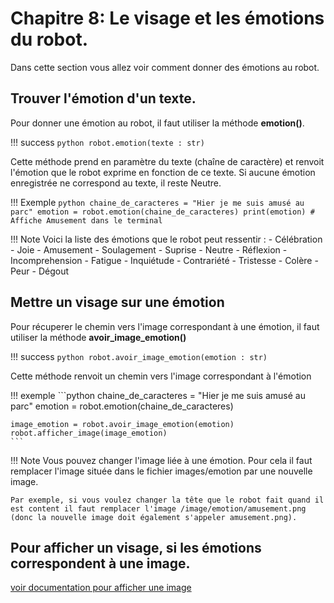 # Chapitre 8: Le visage et les émotions du robot.

Dans cette section vous allez voir comment donner des émotions au robot.

## Trouver l'émotion d'un texte.

Pour donner une émotion au robot, il faut utiliser la méthode **emotion()**.

!!! success
    ```python
    robot.emotion(texte : str)
    ```

Cette méthode prend en paramètre du texte (chaîne de caractère) et renvoit l'émotion que le robot exprime en fonction de ce texte.
Si aucune émotion enregistrée ne correspond au texte, il reste Neutre.

!!! Exemple
    ```python
    chaine_de_caracteres = "Hier je me suis amusé au parc"
    emotion = robot.emotion(chaine_de_caracteres)
    print(emotion) # Affiche Amusement dans le terminal
    ```

!!! Note
    Voici la liste des émotions que le robot peut ressentir :
        - Célébration
        - Joie
        - Amusement
        - Soulagement
        - Suprise
        - Neutre
        - Réflexion
        - Incomprehension
        - Fatigue
        - Inquiétude
        - Contrariété
        - Tristesse
        - Colère
        - Peur
        - Dégout

## Mettre un visage sur une émotion

Pour récuperer le chemin vers l'image correspondant à une émotion, il faut utiliser la méthode **avoir_image_emotion()**

!!! success
    ```python
    robot.avoir_image_emotion(emotion : str)
    ```

Cette méthode renvoit un chemin vers l'image correspondant à l'émotion

!!! exemple
    ```python
    chaine_de_caracteres = "Hier je me suis amusé au parc"
    emotion = robot.emotion(chaine_de_caracteres)
    
    image_emotion = robot.avoir_image_emotion(emotion)
    robot.afficher_image(image_emotion)
    ```

!!! Note
    Vous pouvez changer l'image liée à une émotion. Pour cela il faut remplacer l'image située dans le fichier images/emotion par une nouvelle image.
    
    Par exemple, si vous voulez changer la tête que le robot fait quand il est content il faut remplacer l'image /image/emotion/amusement.png (donc la nouvelle image doit également s'appeler amusement.png).

## Pour afficher un visage, si les émotions correspondent à une image.

[voir documentation pour afficher une image](chap4.md)
